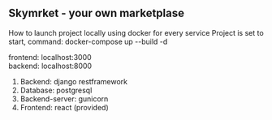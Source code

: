 
## Skymrket - your own marketplase

How to launch project locally using docker for every service
Project is set to start, command: docker-compose up --build -d

frontend: localhost:3000  
backend: localhost:8000


1. Backend: django restframework
2. Database: postgresql 
3. Backend-server: gunicorn
4. Frontend: react (provided)


